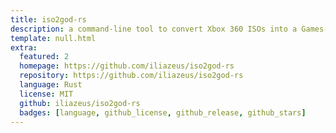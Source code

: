 ```yaml
---
title: iso2god-rs
description: a command-line tool to convert Xbox 360 ISOs into a Games-On-Demand file format; for Linux, Windows and MacOS
template: null.html
extra:
  featured: 2
  homepage: https://github.com/iliazeus/iso2god-rs
  repository: https://github.com/iliazeus/iso2god-rs
  language: Rust
  license: MIT
  github: iliazeus/iso2god-rs
  badges: [language, github_license, github_release, github_stars]
---
```

